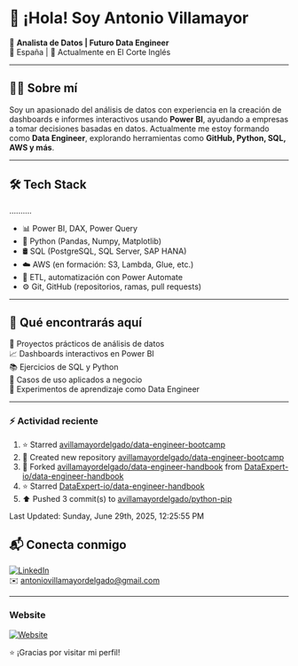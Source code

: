 

# 👋 ¡Hola! Soy Antonio Villamayor

🎯 **Analista de Datos | Futuro Data Engineer**  
📍 España | 💼 Actualmente en El Corte Inglés  

---

## 👨‍💻 Sobre mí

Soy un apasionado del análisis de datos con experiencia en la creación de dashboards e informes interactivos usando **Power BI**, ayudando a empresas a tomar decisiones basadas en datos. Actualmente me estoy formando como **Data Engineer**, explorando herramientas como **GitHub, Python, SQL, AWS y más**.

---

## 🛠️ Tech Stack
..........

- 📊 Power BI, DAX, Power Query  
- 🐍 Python (Pandas, Numpy, Matplotlib)  
- 🛢️ SQL (PostgreSQL, SQL Server, SAP HANA)  
- ☁️ AWS (en formación: S3, Lambda, Glue, etc.)  
- 🔄 ETL, automatización con Power Automate  
- ⚙️ Git, GitHub (repositorios, ramas, pull requests)

---

## 📂 Qué encontrarás aquí

🔧 Proyectos prácticos de análisis de datos  
📈 Dashboards interactivos en Power BI  
📚 Ejercicios de SQL y Python  
🧠 Casos de uso aplicados a negocio  
🚀 Experimentos de aprendizaje como Data Engineer

---
### :zap: Actividad reciente
<!--RECENT_ACTIVITY:start-->
1. ⭐ Starred [avillamayordelgado/data-engineer-bootcamp](https://github.com/avillamayordelgado/data-engineer-bootcamp)<br>
2. 📔 Created new repository [avillamayordelgado/data-engineer-bootcamp](https://github.com/avillamayordelgado/data-engineer-bootcamp)<br>
3. 🔱 Forked [avillamayordelgado/data-engineer-handbook](https://github.com/avillamayordelgado/data-engineer-handbook) from [DataExpert-io/data-engineer-handbook](https://github.com/DataExpert-io/data-engineer-handbook)<br>
4. ⭐ Starred [DataExpert-io/data-engineer-handbook](https://github.com/DataExpert-io/data-engineer-handbook)<br>
5. ⬆️ Pushed 3 commit(s) to [avillamayordelgado/python-pip](https://github.com/avillamayordelgado/python-pip)<br>
<!--RECENT_ACTIVITY:end-->
<!--RECENT_ACTIVITY:last_update-->
Last Updated: Sunday, June 29th, 2025, 12:25:55 PM
<!--RECENT_ACTIVITY:last_update_end-->
## 📬 Conecta conmigo

[![LinkedIn](https://img.shields.io/badge/LinkedIn-blue?logo=linkedin)](https://www.linkedin.com/in/antonio-villamayor-delgado/)  
✉️ antoniovillamayordelgado@gmail.com

---
### Website
[![Website](https://img.shields.io/badge/Web-NeuroCloudSolutions-blue?logo=google-chrome)](http://neurocloudsolutions.com)



⭐ ¡Gracias por visitar mi perfil!  
